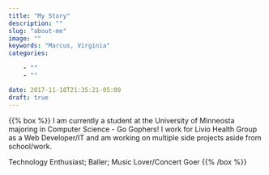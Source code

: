 ```yaml
---
title: "My Story"
description: ""
slug: "about-me"
image: ""
keywords: "Marcus, Virginia"
categories:

    - ""
    - ""

date: 2017-11-18T21:35:21-05:00
draft: true
---
```


{{% box %}}
I am currently a student at the University of Minneosta majoring in Computer Science - Go Gophers! I work for Livio Health Group as a Web Developer/IT and am working on multiple side projects aside from school/work.

Technology Enthusiast; Baller; Music Lover/Concert Goer
{{% /box %}}
